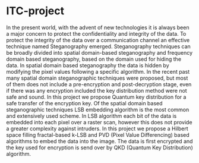 # ITC-project
In the present world, with the advent of new technologies it is always been a major concern to protect the confidentiality and integrity of the data. To protect the integrity of the data over a communication channel an effective technique named Steganography emerged. Steganography techniques can be broadly divided into spatial domain-based steganography and frequency domain based steganography, based on the domain used for hiding the data. In spatial domain based steganography the data is hidden by modifying the pixel values following a specific algorithm. In the recent past many spatial domain steganographic techniques were proposed, but most of them does not include a pre-encryption and post-decryption stage, even if there was any encryption included the key distribution method were not safe and sound. In this project we propose Quantum key distribution for a safe transfer of the encryption key. Of the spatial domain based steganographic techniques LSB embedding algorithm is the most common and extensively used scheme. In LSB algorithm each bit of the data is embedded into each pixel over a raster scan, however this does not provide a greater complexity against intruders. In this project we propose a Hilbert space filling fractal-based k-LSB and PVD (Pixel Value Differencing) based algorithms to embed the data into the image. The data is first encrypted and the key used for encryption is send over by QKD (Quantum Key Distribution) algorithm.
